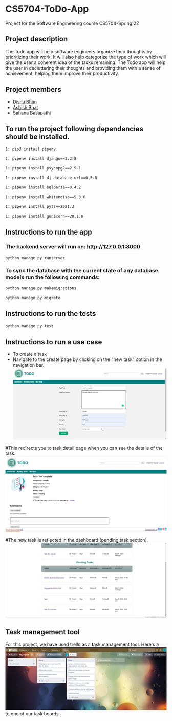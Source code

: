 # CS5704-ToDo-App
Project for the Software Engineering course CS5704-Spring'22

## Project description
The Todo app will help software engineers organize their thoughts by prioritizing their work. It will also help categorize the type of work which will give the user a coherent idea of the tasks remaining. The Todo app will help the user in decluttering their thoughts and providing them with a sense of achievement, helping them improve their productivity.

## Project members
* [Disha Bhan](https://github.com/Disha2494)
* [Ashish Bhat](https://github.com/ashishbhat21)
* [Sahana Basapathi](https://github.com/sahana-bs)

## To run the project following dependencies should be installed.
```
1: pip3 install pipenv
```
```
1: pipenv install django==3.2.8
```
```
1: pipenv install psycopg2==2.9.1
```
```
1: pipenv install dj-database-url==0.5.0
```
```
1: pipenv install sqlparse==0.4.2
```
```
1: pipenv install whitenoise==5.3.0
```
```
1: pipenv install pytz==2021.3
```
```
1: pipenv install gunicorn==20.1.0
```
## Instructions to run the app
### The backend server will run on: http://127.0.0.1:8000
```
python manage.py runserver
```
### To sync the database with the current state of any database models run the following commands:
```
python manage.py makemigrations
```
```
python manage.py migrate
```

## Instructions to run the tests
```
python manage.py test
```

## Instructions to run a use case
* To create a task
* Navigate to the create page by clicking on the "new task" option in the navigation bar.
![Create Task](images/WhatsApp%20Image%202022-05-06%20at%2010.23.21%20AM.jpeg)

#This redirects you to task detail page when you can see the details of the task.
![Create Task](images/WhatsApp%20Image%202022-05-06%20at%2010.23.43%20AM%20(1).jpeg)

#The new task is reflected in the dashboard (pending task section).
![Create Task](images/WhatsApp%20Image%202022-05-06%20at%2010.24.59%20AM.jpeg)


## Task management tool
For this project, we have used trello as a task management tool. Here's a ![sneak peek](images/task_mgmt.png) to one of our task boards.

